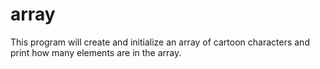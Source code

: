 # array
 
This program will create and initialize an array of cartoon characters and print how many elements are in the array.
